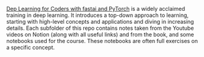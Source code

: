 [Dep Learning for Coders with fastai and PyTorch]([url](https://course.fast.ai/)) is a widely acclaimed training in deep learning. It introduces a top-down approach to learning, starting with high-level concepts and applications and diving in increasing details. 
Each subfolder of this repo contains notes taken from the Youtube videos on Notion (along with all useful links) and from the book, and some notebooks used for the course. These notebooks are often full exercises on a specific concept.
